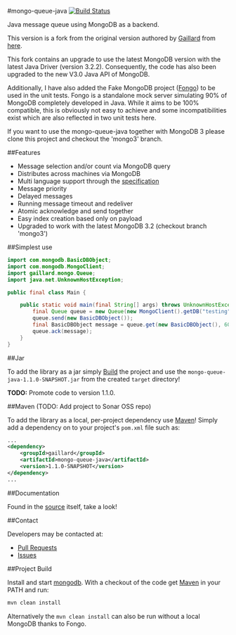 #mongo-queue-java
[![Build Status](https://travis-ci.org/gaillard/mongo-queue-java.png)](https://travis-ci.org/gaillard/mongo-queue-java)

Java message queue using MongoDB as a backend.

This version is a fork from the original version authored by [Gaillard](https://github.com/gaillard) from [here](https://github.com/gaillard/mongo-queue-java).

This fork contains an upgrade to use the latest MongoDB version with the latest Java Driver (version 3.2.2). Consequently, the code has also been upgraded to the new V3.0 Java API of MongoDB.

Additionally, I have also added the Fake MongoDB project ([Fongo](https://github.com/fakemongo/fongo)) to be used in the unit tests. Fongo is a standalone mock server simulating 90% of MongoDB completely developed in Java. While it aims to be 100% compatible, this is obviously not easy to achieve and some incompatibilities exist which are also reflected in two unit tests here.

If you want to use the mongo-queue-java together with MongoDB 3 please clone this project and checkout the 'mongo3' branch.

##Features

 * Message selection and/or count via MongoDB query
 * Distributes across machines via MongoDB
 * Multi language support through the [specification](https://github.com/dominionenterprises/mongo-queue-specification)
 * Message priority
 * Delayed messages
 * Running message timeout and redeliver
 * Atomic acknowledge and send together
 * Easy index creation based only on payload
 * Upgraded to work with the latest MongoDB 3.2 (checkout branch 'mongo3')

##Simplest use

```java
import com.mongodb.BasicDBObject;
import com.mongodb.MongoClient;
import gaillard.mongo.Queue;
import java.net.UnknownHostException;

public final class Main {

    public static void main(final String[] args) throws UnknownHostException {
        final Queue queue = new Queue(new MongoClient().getDB("testing").getCollection("messages"));
        queue.send(new BasicDBObject());
        final BasicDBObject message = queue.get(new BasicDBObject(), 60);
        queue.ack(message);
    }
}
```

##Jar

To add the library as a jar simply [Build](#project-build) the project and use the `mongo-queue-java-1.1.0-SNAPSHOT.jar` from the created
`target` directory!

**TODO:** Promote code to version 1.1.0.

##Maven (TODO: Add project to Sonar OSS repo)

To add the library as a local, per-project dependency use [Maven](http://maven.apache.org)! Simply add a dependency on
to your project's `pom.xml` file such as:

```xml
...
<dependency>
    <groupId>gaillard</groupId>
    <artifactId>mongo-queue-java</artifactId>
    <version>1.1.0-SNAPSHOT</version>
</dependency>
...
```

##Documentation

Found in the [source](src/main/java/gaillard/mongo/Queue.java) itself, take a look!

##Contact

Developers may be contacted at:

 * [Pull Requests](https://github.com/gaillard/mongo-queue-java/pulls)
 * [Issues](https://github.com/gaillard/mongo-queue-java/issues)

##Project Build

Install and start [mongodb](http://www.mongodb.org).
With a checkout of the code get [Maven](http://maven.apache.org) in your PATH and run:

```bash
mvn clean install
```

Alternatively the `mvn clean install` can also be run without a local MongoDB thanks to Fongo.
